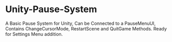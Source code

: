 # Unity-Pause-System
A Basic Pause System for Unity, Can be Connected to a PauseMenuUI, Contains ChangeCursorMode, RestartScene and QuitGame Methods.
Ready for Settings Menu addition.
